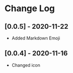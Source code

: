 # Change Log

## [0.0.5] - 2020-11-22

- Added Markdown Emoji

## [0.0.4] - 2020-11-16

- Changed icon
